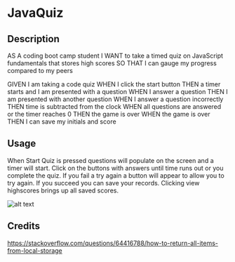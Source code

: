 # JavaQuiz

## Description

AS A coding boot camp student
I WANT to take a timed quiz on JavaScript fundamentals that stores high scores
SO THAT I can gauge my progress compared to my peers

GIVEN I am taking a code quiz
WHEN I click the start button
THEN a timer starts and I am presented with a question
WHEN I answer a question
THEN I am presented with another question
WHEN I answer a question incorrectly
THEN time is subtracted from the clock
WHEN all questions are answered or the timer reaches 0
THEN the game is over
WHEN the game is over
THEN I can save my initials and score

## Usage

When Start Quiz is pressed questions will populate on the screen and a timer will start. Click on the buttons with answers until time runs out or you complete the quiz. If you fail a try again a button will appear to allow you to try again. If you succeed you can save your records. Clicking view highscores brings up all saved scores.

![alt text](assets/images/screenshot.png)

## Credits

https://stackoverflow.com/questions/64416788/how-to-return-all-items-from-local-storage
